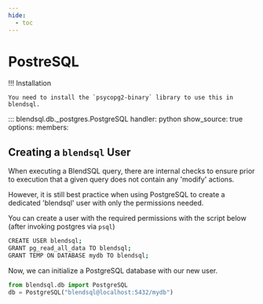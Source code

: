 ```yaml
---
hide:
  - toc
---
```

# PostreSQL 

!!! Installation

    You need to install the `psycopg2-binary` library to use this in blendsql.

::: blendsql.db._postgres.PostgreSQL
    handler: python
    show_source: true
    options:
      members:

## Creating a `blendsql` User

When executing a BlendSQL query, there are internal checks to ensure prior to execution that a given query does not contain any 'modify' actions.

However, it is still best practice when using PostgreSQL to create a dedicated 'blendsql' user with only the permissions needed. 

You can create a user with the required permissions with the script below (after invoking postgres via `psql`)

```bash
CREATE USER blendsql;
GRANT pg_read_all_data TO blendsql;
GRANT TEMP ON DATABASE mydb TO blendsql;
```

Now, we can initialize a PostgreSQL database with our new user.

```python
from blendsql.db import PostgreSQL
db = PostgreSQL("blendsql@localhost:5432/mydb")
```